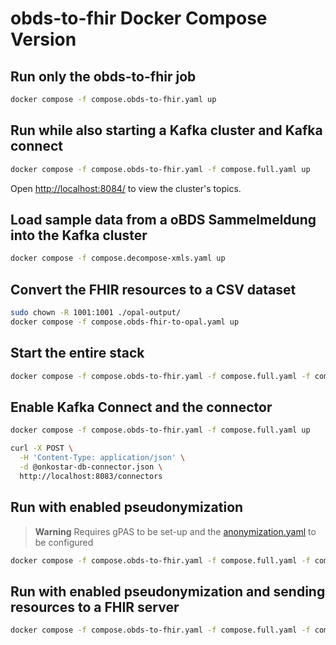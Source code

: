 # obds-to-fhir Docker Compose Version

## Run only the obds-to-fhir job

```sh
docker compose -f compose.obds-to-fhir.yaml up
```

## Run while also starting a Kafka cluster and Kafka connect

```sh
docker compose -f compose.obds-to-fhir.yaml -f compose.full.yaml up
```

Open <http://localhost:8084/> to view the cluster's topics.

## Load sample data from a oBDS Sammelmeldung into the Kafka cluster

```sh
docker compose -f compose.decompose-xmls.yaml up
```

## Convert the FHIR resources to a CSV dataset

```sh
sudo chown -R 1001:1001 ./opal-output/
docker compose -f compose.obds-fhir-to-opal.yaml up
```

## Start the entire stack

```sh
docker compose -f compose.obds-to-fhir.yaml -f compose.full.yaml -f compose.decompose-xmls.yaml -f compose.obds-fhir-to-opal.yaml up
```

## Enable Kafka Connect and the connector

```sh
docker compose -f compose.obds-to-fhir.yaml -f compose.full.yaml up
```

```sh
curl -X POST \
  -H 'Content-Type: application/json' \
  -d @onkostar-db-connector.json \
  http://localhost:8083/connectors
```

## Run with enabled pseudonymization

> **Warning**
> Requires gPAS to be set-up and the [anonymization.yaml](anonymization.yaml) to be configured

```sh
docker compose -f compose.obds-to-fhir.yaml -f compose.full.yaml -f compose.pseudonymization.yaml up
```

## Run with enabled pseudonymization and sending resources to a FHIR server

```sh
docker compose -f compose.obds-to-fhir.yaml -f compose.full.yaml -f compose.fhir-server.yaml -f compose.pseudonymization.yaml up
```
